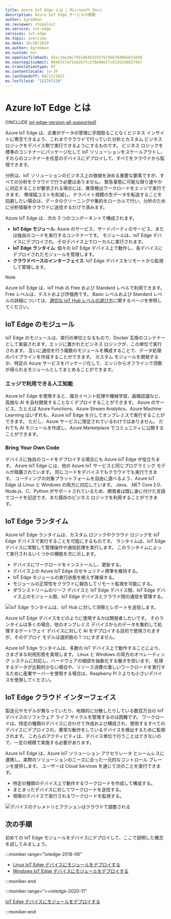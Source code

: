 ```yaml
---
title: Azure IoT Edge とは | Microsoft Docs
description: Azure IoT Edge サービスの概要
author: kgremban
ms.reviewer: chipalost
ms.service: iot-edge
services: iot-edge
ms.topic: overview
ms.date: 10/28/2019
ms.author: kgremban
ms.custom: mvc
ms.openlocfilehash: d2ec1be20c7453d64b3255f9756676d06b023d38
ms.sourcegitcommit: 0046757af1da267fc2f0e88617c633524883795f
ms.translationtype: HT
ms.contentlocale: ja-JP
ms.lasthandoff: 08/13/2021
ms.locfileid: "121747310"
---
```

# <a name="what-is-azure-iot-edge"></a>Azure IoT Edge とは

[!INCLUDE [iot-edge-version-all-supported](../../includes/iot-edge-version-all-supported.md)]

Azure IoT Edge は、企業がデータの管理に手間取ることなくビジネス インサイトに専念できるよう、これまでクラウドで行っていた分析とカスタム ビジネス ロジックをデバイス側で実行できるようにするものです。 ビジネス ロジックを標準のコンテナーにパッケージ化して IoT ソリューションをスケールアウトし、それらのコンテナーを任意のデバイスにデプロイして、すべてをクラウドから監視できます。

分析は、IoT ソリューションのビジネス上の価値を決める重要な要素ですが、すべての分析をクラウドで行う必要はありません。 緊急事態に可能な限り速やかに対応することが要求される場合には、異常検出ワークロードをエッジで実行できます。 帯域幅コストを削減し、テラバイト規模の生データを転送することを回避したい場合は、データのクリーニングや集約をローカルで行い、分析のために分析情報をクラウドに送信するだけで済みます。

Azure IoT Edge は、次の 3 つのコンポーネントで構成されます。

* **IoT Edge モジュール**: Azure のサービス、サードパーティのサービス、または独自のコードを実行するコンテナーです。 モジュールは、IoT Edge デバイスにデプロイされ、そのデバイス上でローカルに実行されます。
* **IoT Edge ランタイム**: 個々の IoT Edge デバイス上で動作し、各デバイスにデプロイされたモジュールを管理します。
* **クラウドベースのインターフェイス**: IoT Edge デバイスをリモートから監視して管理します。

>[!NOTE]
>Azure IoT Edge は、IoT Hub の Free および Standard レベルで利用できます。 Free レベルは、テストおよび評価用です。 Basic レベルおよび Standard レベルの詳細については、[適切な IoT Hub レベルの選び方](../iot-hub/iot-hub-scaling.md)に関するページを参照してください。

## <a name="iot-edge-modules"></a>IoT Edge のモジュール

IoT Edge のモジュールは、実行の単位となるもので、Docker 互換のコンテナーとして実装されます。エッジに置かれたビジネス ロジックが、この単位で実行されます。 互いに通信を行う複数のモジュールを構成することで、データ処理のパイプラインを作成することができます。 カスタム モジュールを開発するか、特定の Azure サービスをパッケージ化して、エッジからオフラインで洞察が得られるモジュールとしてまとめることができます。

### <a name="artificial-intelligence-at-the-edge"></a>エッジで利用できる人工知能

Azure IoT Edge を使用すると、複合イベント処理や機械学習、画像認識など、高価な AI を自社開発することなくデプロイすることができます。 Azure のサービス、たとえば Azure Functions、Azure Stream Analytics、Azure Machine Learning はいずれも、Azure IoT Edge を介してオンプレミスで実行することができます。 ただし、Azure サービスに限定されているわけではありません。 だれでも AI モジュールを作成し、Azure Marketplace でコミュニティに公開することができます。

### <a name="bring-your-own-code"></a>Bring Your Own Code

デバイスに独自のコードをデプロイする場合にも Azure IoT Edge が役立ちます。 Azure IoT Edge には、他の Azure IoT サービスと同じプログラミング モデルが踏襲されています。 同じコードをデバイスでもクラウドでも実行できます。 コーディングの対象プラットフォームを自由に選べるよう、Azure IoT Edge は Linux と Windows の両方に対応しています。 Java、.NET Core 2.0、Node.js、C、Python がサポートされているため、開発者は既に身に付けた言語でコードを記述でき、また既存のビジネス ロジックを利用することができます。

## <a name="iot-edge-runtime"></a>IoT Edge ランタイム

Azure IoT Edge ランタイムは、カスタム ロジックやクラウド ロジックを IoT Edge デバイスで実行することを可能にするものです。 ランタイムは、IoT Edge デバイスに常駐して管理操作や通信処理を実行します。 このランタイムによって実行されるいくつかの機能を次に示します。

* デバイスにワークロードをインストールし、更新する。
* デバイス上の Azure IoT Edge のセキュリティ標準を維持する。
* IoT Edge モジュールの実行状態を絶えず確保する。
* モジュールの正常性をクラウドに報告してリモート監視を可能にする。
* ダウンストリームのリーフ デバイスと IoT Edge デバイス間、IoT Edge デバイス上のモジュール間、IoT Edge デバイスとクラウド間の通信を管理する。

![IoT Edge ランタイムは、IoT Hub に対して洞察とレポートを送信します。](./media/about-iot-edge/runtime.png)

Azure IoT Edge デバイスをどのように使用するかは開発者しだいです。 そのランタイムは多くの場合、他のオンプレミス デバイスからのデータを集約して処理するゲートウェイ デバイスに対して AI をデプロイする目的で使用されますが、そのデプロイ モデルは選択肢の 1 つにすぎません。

Azure IoT Edge ランタイムは、多数の IoT デバイス上で動作することにより、さまざまな利用形態を実現します。 Linux と Windows の両方のオペレーティング システムに対応し、ハードウェアの細部を抽象化する働きを担います。 処理するデータが比較的少ない場合や、リソース消費の激しいワークロードを実行するために産業サーバーを使用する場合は、Raspberry Pi 3 よりも小さいデバイスを使用してください。

## <a name="iot-edge-cloud-interface"></a>IoT Edge クラウド インターフェイス

製造元やモデルが異なっていたり、地理的に分散したりしている数百万台の IoT デバイスのソフトウェア ライフ サイクルを管理するのは困難です。 ワークロードは、特定の種類のデバイスに合わせて作成および構成され、使用するすべてのデバイスにデプロイされ、異常な動作をしているデバイスを検出するために監視されます。 これらのアクティビティは、デバイス単位で行うことはできないので、一定の規模で実施する必要があります。

Azure IoT Edge は、Azure IoT ソリューション アクセラレータ とシームレスに連携し、実際のソリューションのニーズに合った一元的なコントロール プレーンを提供します。 ユーザーは Cloud Services を通じて次のことを実行できます。

* 特定の種類のデバイス上で動作するワークロードを作成して構成する。
* まとまったデバイスに対してワークロードを送信する。
* 現場のデバイスで実行されるワークロードを監視する。

![デバイスのテレメトリとアクションはクラウドで調整される](./media/about-iot-edge/cloud-interface.png)

## <a name="next-steps"></a>次の手順

初めての IoT Edge モジュールをデバイスにデプロイして、ここで説明した概念を試してみましょう。

<!-- 1.1 -->
:::moniker range="iotedge-2018-06"

* [Linux IoT Edge デバイスにモジュールをデプロイする](quickstart-linux.md)
* [Windows IoT Edge デバイスにモジュールをデプロイする](quickstart.md)

:::moniker-end

<!-- 1.2 -->
:::moniker range=">=iotedge-2020-11"

[IoT Edge デバイスにモジュールをデプロイする](quickstart-linux.md)

:::moniker-end
